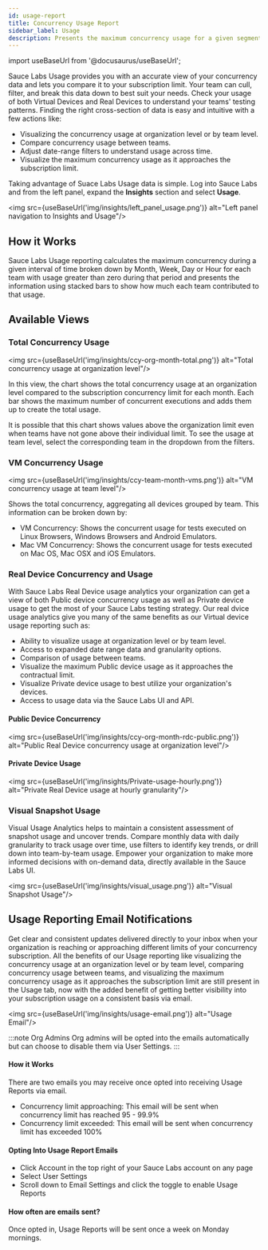 ```yaml
---
id: usage-report
title: Concurrency Usage Report
sidebar_label: Usage
description: Presents the maximum concurrency usage for a given segment of time, aggregated by Month, Week, Day or Hour.
---
```


import useBaseUrl from '@docusaurus/useBaseUrl';

Sauce Labs Usage provides you with an accurate view of your concurrency data and lets you compare it to your subscription limit. Your team can cull, filter, and break this data down to best suit your needs. Check your usage of both Virtual Devices and Real Devices to understand your teams' testing patterns. Finding the right cross-section of data is easy and intuitive with a few actions like:

- Visualizing the concurrency usage at organization level or by team level.
- Compare concurrency usage between teams.
- Adjust date-range filters to understand usage across time. 
- Visualize the maximum concurrency usage as it approaches the subscription limit.

Taking advantage of Suace Labs Usage data is simple. Log into Sauce Labs and from the left panel, expand the **Insights** section and select **Usage**. 

<img src={useBaseUrl('img/insights/left_panel_usage.png')} alt="Left panel navigation to Insights and Usage"/>

## How it Works

Sauce Labs Usage reporting calculates the maximum concurrency during a given interval of time broken down by Month, Week, Day or Hour for each team with usage greater than zero during that period and presents the information using stacked bars to show how much each team contributed to that usage.

## Available Views

### Total Concurrency Usage

<img src={useBaseUrl('img/insights/ccy-org-month-total.png')} alt="Total concurrency usage at organization level"/>

In this view, the chart shows the total concurrency usage at an organization level compared to the subscription concurrency limit for each month. Each bar shows the maximum number of concurrent executions and adds them up to create the total usage.

It is possible that this chart shows values above the organization limit even when teams have not gone above their individual limit. To see the usage at team level, select the corresponding team in the dropdown from the filters.


### VM Concurrency Usage

<img src={useBaseUrl('img/insights/ccy-team-month-vms.png')} alt="VM concurrency usage at team level"/>

Shows the total concurrency, aggregating all devices grouped by team. This information can be broken down by:

- VM Concurrency: Shows the concurrent usage for tests executed on Linux Browsers, Windows Browsers and Android Emulators.
- Mac VM Concurrency: Shows the concurrent usage for tests executed on Mac OS, Mac OSX and iOS Emulators.

### Real Device Concurrency and Usage

With Sauce Labs Real Device usage analytics your organization can get a view of both Public device concurrency usage as well as Private device usage to get the most of your Sauce Labs testing strategy. Our real dvice usage analytics give you many of the same benefits as our Virtual device usage reporting such as:

- Ability to visualize usage at organization level or by team level.
- Access to expanded date range data and granularity options.
- Comparison of usage between teams.
- Visualize the maximum Public device usage as it approaches the contractual limit.
- Visualize Private device usage to best utilize your organization's devices.
- Access to usage data via the Sauce Labs UI and API.

 #### Public Device Concurrency
 
<img src={useBaseUrl('img/insights/ccy-org-month-rdc-public.png')} alt="Public Real Device concurrency usage at organization level"/>

 #### Private Device Usage
 
<img src={useBaseUrl('img/insights/Private-usage-hourly.png')} alt="Private Real Device usage at hourly granularity"/>

### Visual Snapshot Usage

Visual Usage Analytics helps to maintain a consistent assessment of snapshot usage and uncover trends. Compare monthly data with daily granularity to track usage over time, use filters to identify key trends, or drill down into team-by-team usage. Empower your organization to make more informed decisions with on-demand data, directly available in the Sauce Labs UI.

<img src={useBaseUrl('img/insights/visual_usage.png')} alt="Visual Snapshot Usage"/>

## Usage Reporting Email Notifications

Get clear and consistent updates delivered directly to your inbox when your organization is reaching or approaching different limits of your concurrency subscription. All the benefits of our Usage reporting like visualizing the concurrency usage at an organization level or by team level, comparing concurrency usage between teams, and visualizing the maximum concurrency usage as it approaches the subscription limit are still present in the Usage tab, now with the added benefit of getting better visibility into your subscription usage on a consistent basis via email.

<img src={useBaseUrl('img/insights/usage-email.png')} alt="Usage Email"/>

:::note Org Admins 
Org admins will be opted into the emails automatically but can choose to disable them via User Settings.
:::

#### How it Works

There are two emails you may receive once opted into receiving Usage Reports via email. 

- Concurrency limit approaching: This email will be sent when concurrency limit has reached 95 - 99.9%
- Concurrency limit exceeded: This email will be sent when concurrency limit has exceeded 100%

#### Opting Into Usage Report Emails

- Click Account in the top right of your Sauce Labs account on any page
- Select User Settings
- Scroll down to Email Settings and click the toggle to enable Usage Reports

#### How often are emails sent?

Once opted in, Usage Reports will be sent once a week on Monday mornings. 
